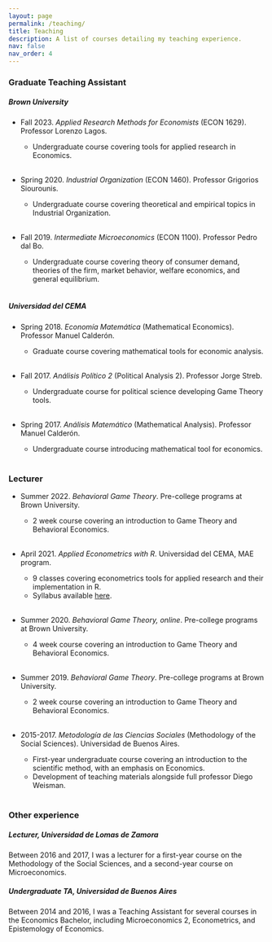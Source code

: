 ```yaml
---
layout: page
permalink: /teaching/
title: Teaching
description: A list of courses detailing my teaching experience.
nav: false
nav_order: 4
---
```


### <span style="color: var(--custom-text-color);">Graduate Teaching Assistant</span>

##### _Brown University_

- Fall 2023. _Applied Research Methods for Economists_ (ECON 1629). Professor Lorenzo Lagos.
  - Undergraduate course covering tools for applied research in Economics.
  <br><br>

- Spring 2020. _Industrial Organization_ (ECON 1460). Professor Grigorios Siourounis.
  - Undergraduate course covering theoretical and empirical topics in Industrial Organization.
  <br><br>

- Fall 2019. _Intermediate Microeconomics_ (ECON 1100). Professor Pedro dal Bo.
  - Undergraduate course covering theory of consumer demand, theories of the firm, market behavior, welfare economics, and general equilibrium.
  <br><br>

##### _Universidad del CEMA_

- Spring 2018. _Economía Matemática_ (Mathematical Economics). Professor Manuel Calderón.
  - Graduate course covering mathematical tools for economic analysis.
  <br><br>

- Fall 2017. _Análisis Político 2_ (Political Analysis 2). Professor Jorge Streb.
  - Undergraduate course for political science developing Game Theory tools.
  <br><br>

- Spring 2017. _Análisis Matemático_ (Mathematical Analysis). Professor Manuel Calderón.
  - Undergraduate course introducing mathematical tool for economics.
  <br><br>

### <span style="color: var(--custom-text-color);">Lecturer</span>

- Summer 2022. _Behavioral Game Theory_. Pre-college programs at Brown University.
  - 2 week course covering an introduction to Game Theory and Behavioral Economics.
  <br><br>

- April 2021. _Applied Econometrics with R_. Universidad del CEMA, MAE program.
  - 9 classes covering econometrics tools for applied research and their implementation in R.
  - Syllabus available [here](../assets/pdf/syllabus_ucema_short_course.pdf).
  <br><br>

- Summer 2020. _Behavioral Game Theory, online_. Pre-college programs at Brown University.
  - 4 week course covering an introduction to Game Theory and Behavioral Economics.
  <br><br>

- Summer 2019. _Behavioral Game Theory_. Pre-college programs at Brown University.
  - 2 week course covering an introduction to Game Theory and Behavioral Economics.
  <br><br>

- 2015-2017. _Metodología de las Ciencias Sociales_ (Methodology of the Social Sciences). Universidad de Buenos Aires.
  - First-year undergraduate course covering an introduction to the scientific method, with an emphasis on Economics.
  - Development of teaching materials alongside full professor Diego Weisman.
  <br><br>

### <span style="color: var(--custom-text-color);">Other experience</span>

##### _Lecturer, Universidad de Lomas de Zamora_

Between 2016 and 2017, I was a lecturer for a first-year course on the Methodology of the Social Sciences, and 
a second-year course on Microeconomics.

##### _Undergraduate TA, Universidad de Buenos Aires_

Between 2014 and 2016, I was a Teaching Assistant for several courses in the Economics Bachelor,
including Microeconomics 2, Econometrics, and Epistemology of Economics.
